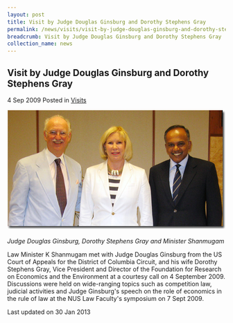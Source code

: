 ```yaml
---
layout: post
title: Visit by Judge Douglas Ginsburg and Dorothy Stephens Gray
permalink: /news/visits/visit-by-judge-douglas-ginsburg-and-dorothy-stephens-gray/
breadcrumb: Visit by Judge Douglas Ginsburg and Dorothy Stephens Gray
collection_name: news
---
```


<style>
.image {width: 600px;}
.image img {max-width: 100%;}
</style>

Visit by Judge Douglas Ginsburg and Dorothy Stephens Gray
---

4 Sep 2009 Posted in [Visits](/news/visits/)

<div class="image"><img src="/images/visit-by-judge-ginsburg.jpg/"></div><br>
<i>Judge Douglas Ginsburg, Dorothy Stephens Gray and Minister Shanmugam</i>

Law Minister K Shanmugam met with Judge Douglas Ginsburg from the US Court of Appeals for the District of Columbia Circuit, and his wife Dorothy Stephens Gray, Vice President and Director of the Foundation for Research on Economics and the Environment at a courtesy call on 4 September 2009. Discussions were held on wide-ranging topics such as competition law, judicial activities and Judge Ginsburg's speech on the role of economics in the rule of law at the NUS Law Faculty's symposium on 7 Sept 2009.

<p class="right-side-updated">Last updated on 30 Jan 2013</p>
